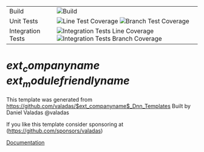 ﻿|               |               |
|:- |:- |
| Build | ![Build](https://github.com/{owner}/{repository}/actions/workflows/Build.yml/badge.svg) |
| Unit Tests | ![Line Test Coverage](.github/badges/UnitTests/badge_linecoverage.svg) ![Branch Test Coverage](.github/badges/UnitTests/badge_branchcoverage.svg) |
| Integration Tests | ![Integration Tests Line Coverage](.github/badges/IntegrationTests/badge_linecoverage.svg) ![Integration Tests Branch Coverage](.github/badges/IntegrationTests/badge_branchcoverage.svg)

# $ext_companyname$ $ext_modulefriendlyname$

This template was generated from https://github.com/valadas/$ext_companyname$_Dnn_Templates
Built by Daniel Valadas @valadas

If you like this template consider sponsoring at (https://github.com/sponsors/valadas)

[Documentation](https://{owner}.github.io/{repository}/index.html)
